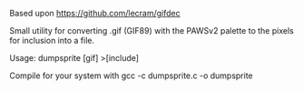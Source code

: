 Based upon https://github.com/lecram/gifdec

Small utility for converting .gif (GIF89) with the PAWSv2 palette to the pixels for inclusion into a file.

Usage: dumpsprite [gif] >[include]

Compile for your system with gcc -c dumpsprite.c -o dumpsprite
